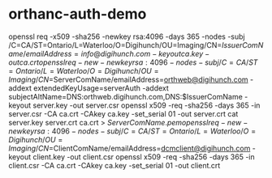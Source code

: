 # orthanc-auth-demo

openssl req -x509 -sha256 -newkey rsa:4096 -days 365 -nodes -subj /C=CA/ST=Ontario/L=Waterloo/O=Digihunch/OU=Imaging/CN=$IssuerComName/emailAddress=info@digihunch.com -keyout ca.key -out ca.crt
openssl req -new -newkey rsa:4096 -nodes -subj /C=CA/ST=Ontario/L=Waterloo/O=Digihunch/OU=Imaging/CN=$ServerComName/emailAddress=orthweb@digihunch.com -addext extendedKeyUsage=serverAuth -addext subjectAltName=DNS:orthweb.digihunch.com,DNS:$IssuerComName -keyout server.key -out server.csr
openssl x509 -req -sha256 -days 365 -in server.csr -CA ca.crt -CAkey ca.key -set_serial 01 -out server.crt
cat server.key server.crt ca.crt > $ServerComName.pem
openssl req -new -newkey rsa:4096 -nodes -subj /C=CA/ST=Ontario/L=Waterloo/O=Digihunch/OU=Imaging/CN=$ClientComName/emailAddress=dcmclient@digihunch.com -keyout client.key -out client.csr
openssl x509 -req -sha256 -days 365 -in client.csr -CA ca.crt -CAkey ca.key -set_serial 01 -out client.crt

